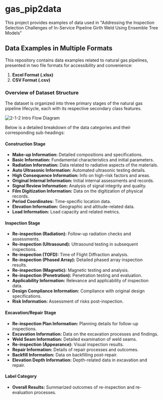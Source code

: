 # gas_pip2data
This project provides examples of data used in
"Addressing the Inspection Selection Challenges of In-Service Pipeline Girth Weld Using Ensemble Tree Models"

## Data Examples in Multiple Formats

This repository contains data examples related to natural gas pipelines, presented in two file formats for accessibility and convenience:

1. **Excel Format (.xlsx)**
2. **CSV Format (.csv)**

### Overview of Dataset Structure

The dataset is organized into three primary stages of the natural gas pipeline lifecycle, each with its respective secondary class features. 

![2-1-2 Intro Flow Diagram](2-1-2intro_flow.jpg)

Below is a detailed breakdown of the data categories and their corresponding sub-headings:

#### Construction Stage
- **Make-up Information:** Detailed compositions and specifications.
- **Basic Information:** Fundamental characteristics and initial parameters.
- **Radiation Information:** Data related to radiative aspects of the materials.
- **Auto Ultrasonic Information:** Automated ultrasonic testing details.
- **High Consequence Information:** Info on high-risk factors and areas.
- **Original Internal Information:** Initial internal assessments and records.
- **Signal Review Information:** Analysis of signal integrity and quality.
- **Film Digitization Information:** Data on the digitization of physical records.
- **Period Coordinates:** Time-specific location data.
- **Elevation Information:** Geographic and altitude-related data.
- **Load Information:** Load capacity and related metrics.

#### Inspection Stage
- **Re-inspection (Radiation):** Follow-up radiation checks and assessments.
- **Re-inspection (Ultrasound):** Ultrasound testing in subsequent inspections.
- **Re-inspection (TOFD):** Time of Flight Diffraction analysis.
- **Re-inspection (Phased Array):** Detailed phased array inspection results.
- **Re-inspection (Magnetic):** Magnetic testing and analysis.
- **Re-inspection (Penetration):** Penetration testing and evaluation.
- **Applicability Information:** Relevance and applicability of inspection data.
- **Design Compliance Information:** Compliance with original design specifications.
- **Risk Information:** Assessment of risks post-inspection.

#### Excavation/Repair Stage
- **Re-inspection Plan Information:** Planning details for follow-up inspections.
- **Excavation Information:** Data on the excavation processes and findings.
- **Weld Seam Information:** Detailed examination of weld seams.
- **Re-inspection (Appearance):** Visual inspection results.
- **Repair Information:** Details of repair processes and outcomes.
- **Backfill Information:** Data on backfilling post-repair.
- **Elevation Depth Information:** Depth-related data in excavation and repair.

#### Label Category
- **Overall Results:** Summarized outcomes of re-inspection and re-evaluation processes.
